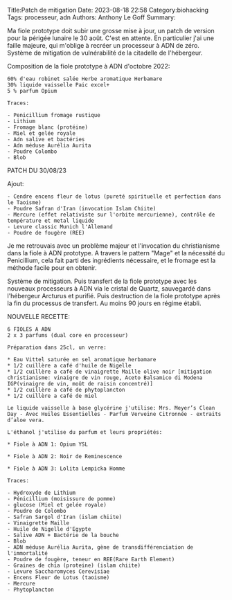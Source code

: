 Title:Patch de mitigation
Date: 2023-08-18 22:58
Category:biohacking
Tags: processeur, adn
Authors: Anthony Le Goff
Summary:

Ma fiole prototype doit subir une grosse mise à jour, un patch de version pour la périgée lunaire le 30 août. C'est en attente. En particulier j'ai une faille majeure, qui m'oblige à recréer un processeur à ADN de zéro. Système de mitigation de vulnérabilité de la citadelle de l'hébergeur.

Composition de la fiole prototype à ADN d'octobre 2022:

```
60% d'eau robinet salée Herbe aromatique Herbamare
30% liquide vaisselle Paic excel+ 
5 % parfum Opium

Traces:

- Penicillium fromage rustique
- Lithium
- Fromage blanc (protéine)
- Miel et gelée royale
- Adn salive et bactéries
- Adn méduse Aurélia Aurita
- Poudre Colombo
- Blob
```

PATCH DU 30/08/23

Ajout: 

```
- Cendre encens fleur de lotus (pureté spirituelle et perfection dans le Taoisme)
- Poudre Safran d'Iran (invocation Islam Chiite)
- Mercure (effet relativiste sur l'orbite mercurienne), contrôle de température et metal liquide
- Levure classic Munich l'Allemand
- Poudre de fougère (REE)
```

Je me retrouvais avec un problème majeur et l'invocation du christianisme dans la fiole à ADN prototype. A travers le pattern "Mage" et la nécessité du Penicillium, cela fait parti des ingrédients nécessaire, et le fromage est la méthode facile pour en obtenir. 

Système de mitigation. Puis transfert de la fiole prototype avec les nouveaux processeurs à ADN via le cristal de Quartz, sauvegardé dans l'hébergeur Arcturus et purifié. Puis destruction de la fiole prototype après la fin du processus de transfert. Au moins 90 jours en régime établi. 

NOUVELLE RECETTE:

```
6 FIOLES A ADN 
2 x 3 parfums (dual core en processeur)

Préparation dans 25cl, un verre:

* Eau Vittel saturée en sel aromatique herbamare
* 1/2 cuillère a café d'huile de Nigelle
* 1/2 cuillère a café de vinaigrette Maille olive noir [mitigation christianisme: vinaigre de vin rouge, Aceto Balsamico di Modena IGP(vinaigre de vin, moût de raisin concentré)]
* 1/2 cuillère a café de phytoplancton
* 1/2 cuillère a café de miel

Le liquide vaisselle à base glycérine j'utilise: Mrs. Meyer’s Clean Day - Avec Huiles Essentielles - Parfum Verveine Citronnée - extraits d’aloe vera.  

L'éthanol j'utilise du parfum et leurs propriétés:  

* Fiole à ADN 1: Opium YSL 
    
* Fiole à ADN 2: Noir de Reminescence
    
* Fiole à ADN 3: Lolita Lempicka Homme

Traces:

- Hydroxyde de Lithium  
- Pénicillium (moisissure de pomme)
- glucose (Miel et gelée royale)
- Poudre de Colombo
- Safran Sargol d'Iran (islam chiite)
- Vinaigrette Maille
- Huile de Nigelle d'Egypte
- Salive ADN + Bactérie de la bouche
- Blob  
- ADN méduse Aurélia Aurita, gène de transdifférenciation de l'immortalité  
- Poudre de fougère, teneur en REE(Rare Earth Element)
- Graines de chia (proteine) (islam chiite)
- Levure Saccharomyces Cerevisiae
- Encens Fleur de Lotus (taoisme)
- Mercure
- Phytoplancton

```
